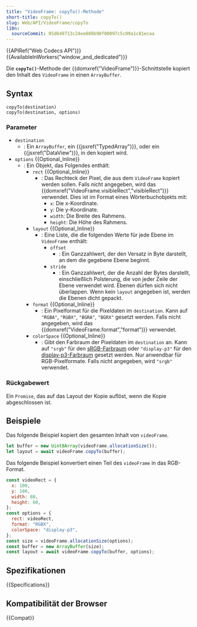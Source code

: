 ```yaml
---
title: "VideoFrame: copyTo()-Methode"
short-title: copyTo()
slug: Web/API/VideoFrame/copyTo
l10n:
  sourceCommit: 05d649713c24ee889b90f00097c5c09a1c81ecaa
---
```


{{APIRef("Web Codecs API")}}{{AvailableInWorkers("window_and_dedicated")}}

Die **`copyTo()`**-Methode der {{domxref("VideoFrame")}}-Schnittstelle kopiert den Inhalt des `VideoFrame` in einen `ArrayBuffer`.

## Syntax

```js-nolint
copyTo(destination)
copyTo(destination, options)
```

### Parameter

- `destination`
  - : Ein `ArrayBuffer`, ein {{jsxref("TypedArray")}}, oder ein {{jsxref("DataView")}}, in den kopiert wird.
- `options` {{Optional_Inline}}
  - : Ein Objekt, das Folgendes enthält:
    - `rect` {{Optional_Inline}}
      - : Das Rechteck der Pixel, die aus dem `VideoFrame` kopiert werden sollen. Falls nicht angegeben, wird das {{domxref("VideoFrame.visibleRect","visibleRect")}} verwendet. Dies ist im Format eines Wörterbuchobjekts mit:
        - `x`: Die x-Koordinate.
        - `y`: Die y-Koordinate.
        - `width`: Die Breite des Rahmens.
        - `height`: Die Höhe des Rahmens.
    - `layout` {{Optional_Inline}}
      - : Eine Liste, die die folgenden Werte für jede Ebene im `VideoFrame` enthält:
        - `offset`
          - : Ein Ganzzahlwert, der den Versatz in Byte darstellt, an dem die gegebene Ebene beginnt.
        - `stride`
          - : Ein Ganzzahlwert, der die Anzahl der Bytes darstellt, einschließlich Polsterung, die von jeder Zeile der Ebene verwendet wird.
            Ebenen dürfen sich nicht überlappen. Wenn kein `layout` angegeben ist, werden die Ebenen dicht gepackt.
    - `format` {{Optional_Inline}}
      - : Ein Pixelformat für die Pixeldaten im `destination`. Kann auf `"RGBA"`, `"RGBX"`, `"BGRA"`, `"BGRX"` gesetzt werden. Falls nicht angegeben, wird das {{domxref("VideoFrame.format","format")}} verwendet.
    - `colorSpace` {{Optional_Inline}}
      - : Gibt den Farbraum der Pixeldaten im `destination` an. Kann auf `"srgb"` für den [sRGB-Farbraum](https://en.wikipedia.org/wiki/SRGB) oder `"display-p3"` für den [display-p3-Farbraum](https://en.wikipedia.org/wiki/DCI-P3) gesetzt werden. Nur anwendbar für RGB-Pixelformate. Falls nicht angegeben, wird `"srgb"` verwendet.

### Rückgabewert

Ein `Promise`, das auf das Layout der Kopie auflöst, wenn die Kopie abgeschlossen ist.

## Beispiele

Das folgende Beispiel kopiert den gesamten Inhalt von `videoFrame`.

```js
let buffer = new Uint8Array(videoFrame.allocationSize());
let layout = await videoFrame.copyTo(buffer);
```

Das folgende Beispiel konvertiert einen Teil des `videoFrame` in das RGB-Format.

```js
const videoRect = {
  x: 100,
  y: 100,
  width: 80,
  height: 60,
};
const options = {
  rect: videoRect,
  format: "RGBX",
  colorSpace: "display-p3",
};
const size = videoFrame.allocationSize(options);
const buffer = new ArrayBuffer(size);
const layout = await videoFrame.copyTo(buffer, options);
```

## Spezifikationen

{{Specifications}}

## Kompatibilität der Browser

{{Compat}}
